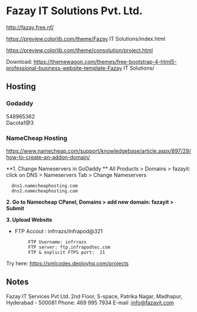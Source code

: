 # Fazay IT Solutions Pvt. Ltd.


http://fazay.free.nf/

https://preview.colorlib.com/theme/Fazay IT Solutions/index.html

https://preview.colorlib.com/theme/consolution/project.html

Download: https://themewagon.com/themes/free-bootstrap-4-html5-professional-business-website-template-Fazay IT Solutions/


## Hosting

### Godaddy
548965362  
Dacota1@3


### NameCheap Hosting
https://www.namecheap.com/support/knowledgebase/article.aspx/897/29/how-to-create-an-addon-domain/

**1. Change Nameservers in GoDaddy  **
All Products > Domains > fazayit: click on DNS > Nameservers Tab > Change Nameservers  
```
  dns1.namecheaphosting.com
  dns2.namecheaphosting.com
```

**2. Go to Namecheap CPanel, Domains > add new domain: fazayit > Submit**


**3. Upload Website**
   - FTP Accout : infrrazs/Infrapod@321

     ```
          FTP Username: infrrazs
          FTP server: ftp.infrapodtec.com
          FTP & explicit FTPS port:  21
     ```
  Try here: https://smlcodes.deployhq.com/projects



## Notes

Fazay IT Services Pvt Ltd.
2nd Floor, S-space, Patrika Nagar, Madhapur, Hyderabad - 500081
Phone: 469 995 7934
E-mail :info@fazayit.com
